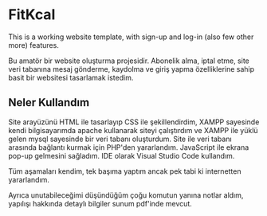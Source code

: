 # FitKcal
This is a working website template, with sign-up and log-in (also few other more) features.

Bu amatör bir website oluşturma projesidir. Abonelik alma, iptal etme, site veri tabanına mesaj gönderme, kaydolma ve giriş yapma özelliklerine sahip basit bir websitesi tasarlamak istedim.

## Neler Kullandım
Site arayüzünü HTML ile tasarlayıp CSS ile şekillendirdim, XAMPP sayesinde kendi bilgisayarımda apache kullanarak siteyi çalıştırdım ve XAMPP ile yüklü gelen mysql sayesinde bir veri tabanı oluşturdum. Site ile veri tabanı arasında bağlantı kurmak için PHP'den yararlandım. JavaScript ile ekrana pop-up gelmesini sağladım. IDE olarak Visual Studio Code kullandım.

Tüm aşamaları kendim, tek başıma yaptım ancak pek tabi ki internetten yararlandım.

Ayrıca unutabileceğimi düşündüğüm çoğu komutun yanına notlar aldım, yapılışı hakkında detaylı bilgiler sunum pdf'inde mevcut.
